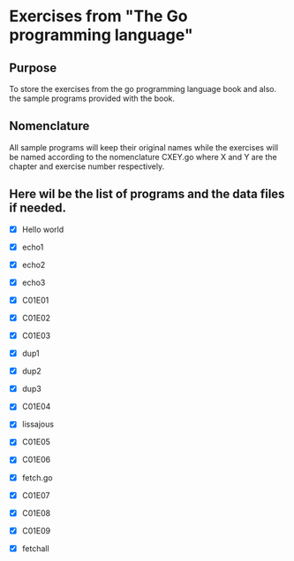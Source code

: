 # Exercises from "The Go programming language"

## Purpose

To store the exercises from the go programming language book and also. the 
sample programs provided with the book.

## Nomenclature

All sample programs will keep their original names while the exercises will be
named according to the nomenclature CXEY.go where X and Y are the chapter and 
exercise number respectively.

## Here wil be the list of programs and the data files if needed.

- [X] Hello world
- [X] echo1
- [X] echo2
- [X] echo3
- [X] C01E01
- [X] C01E02
- [X] C01E03
- [X] dup1
- [X] dup2
- [X] dup3
- [X] C01E04
- [X] lissajous
- [X] C01E05
- [X] C01E06
- [X] fetch.go
- [X] C01E07
- [X] C01E08
- [X] C01E09
- [X] fetchall


